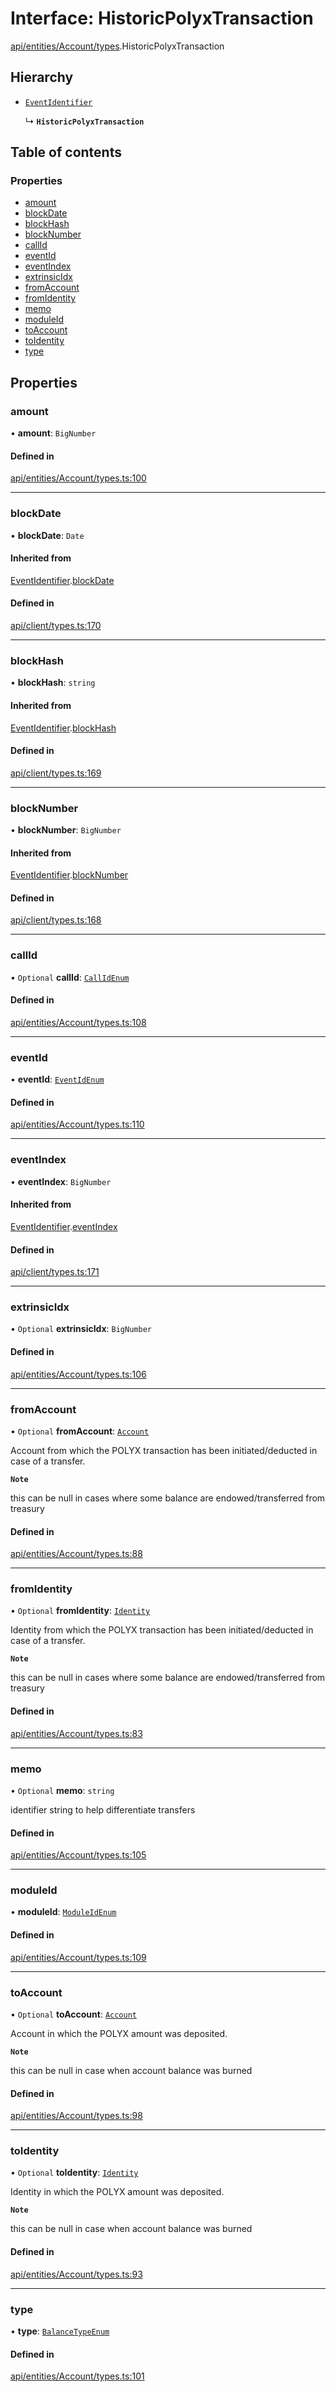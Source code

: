 # Interface: HistoricPolyxTransaction

[api/entities/Account/types](../wiki/api.entities.Account.types).HistoricPolyxTransaction

## Hierarchy

- [`EventIdentifier`](../wiki/api.client.types.EventIdentifier)

  ↳ **`HistoricPolyxTransaction`**

## Table of contents

### Properties

- [amount](../wiki/api.entities.Account.types.HistoricPolyxTransaction#amount)
- [blockDate](../wiki/api.entities.Account.types.HistoricPolyxTransaction#blockdate)
- [blockHash](../wiki/api.entities.Account.types.HistoricPolyxTransaction#blockhash)
- [blockNumber](../wiki/api.entities.Account.types.HistoricPolyxTransaction#blocknumber)
- [callId](../wiki/api.entities.Account.types.HistoricPolyxTransaction#callid)
- [eventId](../wiki/api.entities.Account.types.HistoricPolyxTransaction#eventid)
- [eventIndex](../wiki/api.entities.Account.types.HistoricPolyxTransaction#eventindex)
- [extrinsicIdx](../wiki/api.entities.Account.types.HistoricPolyxTransaction#extrinsicidx)
- [fromAccount](../wiki/api.entities.Account.types.HistoricPolyxTransaction#fromaccount)
- [fromIdentity](../wiki/api.entities.Account.types.HistoricPolyxTransaction#fromidentity)
- [memo](../wiki/api.entities.Account.types.HistoricPolyxTransaction#memo)
- [moduleId](../wiki/api.entities.Account.types.HistoricPolyxTransaction#moduleid)
- [toAccount](../wiki/api.entities.Account.types.HistoricPolyxTransaction#toaccount)
- [toIdentity](../wiki/api.entities.Account.types.HistoricPolyxTransaction#toidentity)
- [type](../wiki/api.entities.Account.types.HistoricPolyxTransaction#type)

## Properties

### amount

• **amount**: `BigNumber`

#### Defined in

[api/entities/Account/types.ts:100](https://github.com/PolymeshAssociation/polymesh-sdk/blob/fe2e6dd1/src/api/entities/Account/types.ts#L100)

___

### blockDate

• **blockDate**: `Date`

#### Inherited from

[EventIdentifier](../wiki/api.client.types.EventIdentifier).[blockDate](../wiki/api.client.types.EventIdentifier#blockdate)

#### Defined in

[api/client/types.ts:170](https://github.com/PolymeshAssociation/polymesh-sdk/blob/fe2e6dd1/src/api/client/types.ts#L170)

___

### blockHash

• **blockHash**: `string`

#### Inherited from

[EventIdentifier](../wiki/api.client.types.EventIdentifier).[blockHash](../wiki/api.client.types.EventIdentifier#blockhash)

#### Defined in

[api/client/types.ts:169](https://github.com/PolymeshAssociation/polymesh-sdk/blob/fe2e6dd1/src/api/client/types.ts#L169)

___

### blockNumber

• **blockNumber**: `BigNumber`

#### Inherited from

[EventIdentifier](../wiki/api.client.types.EventIdentifier).[blockNumber](../wiki/api.client.types.EventIdentifier#blocknumber)

#### Defined in

[api/client/types.ts:168](https://github.com/PolymeshAssociation/polymesh-sdk/blob/fe2e6dd1/src/api/client/types.ts#L168)

___

### callId

• `Optional` **callId**: [`CallIdEnum`](../wiki/types.CallIdEnum)

#### Defined in

[api/entities/Account/types.ts:108](https://github.com/PolymeshAssociation/polymesh-sdk/blob/fe2e6dd1/src/api/entities/Account/types.ts#L108)

___

### eventId

• **eventId**: [`EventIdEnum`](../wiki/types.EventIdEnum)

#### Defined in

[api/entities/Account/types.ts:110](https://github.com/PolymeshAssociation/polymesh-sdk/blob/fe2e6dd1/src/api/entities/Account/types.ts#L110)

___

### eventIndex

• **eventIndex**: `BigNumber`

#### Inherited from

[EventIdentifier](../wiki/api.client.types.EventIdentifier).[eventIndex](../wiki/api.client.types.EventIdentifier#eventindex)

#### Defined in

[api/client/types.ts:171](https://github.com/PolymeshAssociation/polymesh-sdk/blob/fe2e6dd1/src/api/client/types.ts#L171)

___

### extrinsicIdx

• `Optional` **extrinsicIdx**: `BigNumber`

#### Defined in

[api/entities/Account/types.ts:106](https://github.com/PolymeshAssociation/polymesh-sdk/blob/fe2e6dd1/src/api/entities/Account/types.ts#L106)

___

### fromAccount

• `Optional` **fromAccount**: [`Account`](../wiki/api.entities.Account.Account)

Account from which the POLYX transaction has been initiated/deducted in case of a transfer.

**`Note`**

this can be null in cases where some balance are endowed/transferred from treasury

#### Defined in

[api/entities/Account/types.ts:88](https://github.com/PolymeshAssociation/polymesh-sdk/blob/fe2e6dd1/src/api/entities/Account/types.ts#L88)

___

### fromIdentity

• `Optional` **fromIdentity**: [`Identity`](../wiki/api.entities.Identity.Identity)

Identity from which the POLYX transaction has been initiated/deducted in case of a transfer.

**`Note`**

this can be null in cases where some balance are endowed/transferred from treasury

#### Defined in

[api/entities/Account/types.ts:83](https://github.com/PolymeshAssociation/polymesh-sdk/blob/fe2e6dd1/src/api/entities/Account/types.ts#L83)

___

### memo

• `Optional` **memo**: `string`

identifier string to help differentiate transfers

#### Defined in

[api/entities/Account/types.ts:105](https://github.com/PolymeshAssociation/polymesh-sdk/blob/fe2e6dd1/src/api/entities/Account/types.ts#L105)

___

### moduleId

• **moduleId**: [`ModuleIdEnum`](../wiki/types.ModuleIdEnum)

#### Defined in

[api/entities/Account/types.ts:109](https://github.com/PolymeshAssociation/polymesh-sdk/blob/fe2e6dd1/src/api/entities/Account/types.ts#L109)

___

### toAccount

• `Optional` **toAccount**: [`Account`](../wiki/api.entities.Account.Account)

Account in which the POLYX amount was deposited.

**`Note`**

this can be null in case when account balance was burned

#### Defined in

[api/entities/Account/types.ts:98](https://github.com/PolymeshAssociation/polymesh-sdk/blob/fe2e6dd1/src/api/entities/Account/types.ts#L98)

___

### toIdentity

• `Optional` **toIdentity**: [`Identity`](../wiki/api.entities.Identity.Identity)

Identity in which the POLYX amount was deposited.

**`Note`**

this can be null in case when account balance was burned

#### Defined in

[api/entities/Account/types.ts:93](https://github.com/PolymeshAssociation/polymesh-sdk/blob/fe2e6dd1/src/api/entities/Account/types.ts#L93)

___

### type

• **type**: [`BalanceTypeEnum`](../wiki/types.BalanceTypeEnum)

#### Defined in

[api/entities/Account/types.ts:101](https://github.com/PolymeshAssociation/polymesh-sdk/blob/fe2e6dd1/src/api/entities/Account/types.ts#L101)
